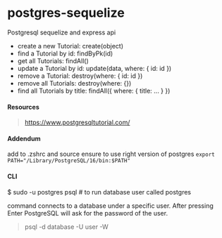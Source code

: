 # postgres-sequelize
Postgresql sequelize and express api

- create a new Tutorial: create(object)
- find a Tutorial by id: findByPk(id)
- get all Tutorials: findAll()
- update a Tutorial by id: update(data, where: { id: id })
- remove a Tutorial: destroy(where: { id: id })
- remove all Tutorials: destroy(where: {})
- find all Tutorials by title: findAll({ where: { title: ... } })



#### Resources
> https://www.postgresqltutorial.com/


#### Addendum
add to .zshrc and source
ensure to use right version of postgres
`export PATH="/Library/PostgreSQL/16/bin:$PATH"`

#### CLI
$ sudo -u postgres psql # to run database user called postgres

command connects to a database under a specific user. After pressing Enter PostgreSQL will ask for the password of the user.
> psql -d database -U  user -W
